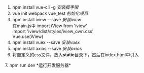 1. npm install vue-cli -g  *安装脚手架*  
2. vue init webpack vue_test  *初始化项目*  
3. npm install iview --save  *安装iview*  
   在main.js中
   import iView from 'iview'  
   import 'iview/dist/styles/iview_own.css'  
   Vue.use(iView)  
4. npm install vuex --save    *安装vuex*  
5. npm install axios --save  *安装axios*  
6. 将自定义的css文件，放入**static**目录下，然后在index.html中引入  
<link rel="stylesheet"  href="../static/stylesheet/common.css"></link>  
7. npm run dev  *运行开发服务器*  

